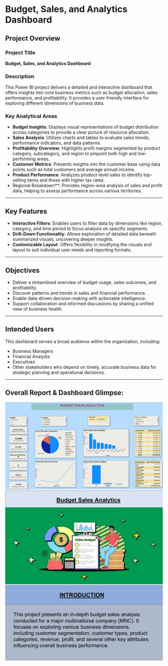# Budget, Sales, and Analytics Dashboard

##  Project Overview

###  Project Title
**Budget, Sales, and Analytics Dashboard**

###  Description
This Power BI project delivers a detailed and interactive dashboard that offers insights into core business metrics such as budget allocation, sales performance, and profitability. It provides a user-friendly interface for exploring different dimensions of business data.

###  Key Analytical Areas

- **Budget Insights**: Displays visual representations of budget distribution across categories to provide a clear picture of resource allocation.
- **Sales Analysis**: Utilizes charts and tables to evaluate sales trends, performance indicators, and data patterns.
- **Profitability Overview**: Highlights profit margins segmented by product category, subcategory, and region to pinpoint both high and low-performing areas.
- **Customer Metrics**: Presents insights into the customer base using data points such as total customers and average annual income.
- **Product Performance**: Analyzes product-level sales to identify top-selling items and those with higher tax rates.
- Regional Breakdown**: Provides region-wise analysis of sales and profit data, helping to assess performance across various territories.


---

##  Key Features

- **Interactive Filters**: Enables users to filter data by dimensions like region, category, and time period to focus analysis on specific segments.
- **Drill-Down Functionality**: Allows exploration of detailed data beneath summarized visuals, uncovering deeper insights.
- **Customizable Layout**: Offers flexibility in modifying the visuals and layout to suit individual user needs and reporting formats.

---

##  Objectives

- Deliver a streamlined overview of budget usage, sales outcomes, and profitability.
- Discover patterns and trends in sales and financial performance.
- Enable data-driven decision-making with actionable intelligence.
- Support collaboration and informed discussions by sharing a unified view of business health.

---

##  Intended Users

This dashboard serves a broad audience within the organization, including:

- Business Managers
- Financial Analysts
- Executives
- Other stakeholders who depend on timely, accurate business data for strategic planning and operational decisions.

---

## Overall Report & Dashboard Glimpse:

![Dashboard Preview](./Dashboard_screenshot.png)
![LOGO Preview](./LOGO.png)
![Introduction Preview](./Introduction.png)





